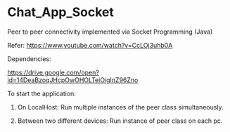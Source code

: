 # Chat_App_Socket
Peer to peer connectivity implemented via Socket Programming (Java) 

Refer:  https://www.youtube.com/watch?v=CcLOj3uhb0A <br>

Dependencies:<br>

https://drive.google.com/open?id=14DeaBzoqJHcpOwOHOLTeiOigInZ96Zno


To start the application:

1. On LocalHost:
Run multiple instances of the peer class simultaneously.

2. Between two different devices:
Run instance of peer class on each pc.
